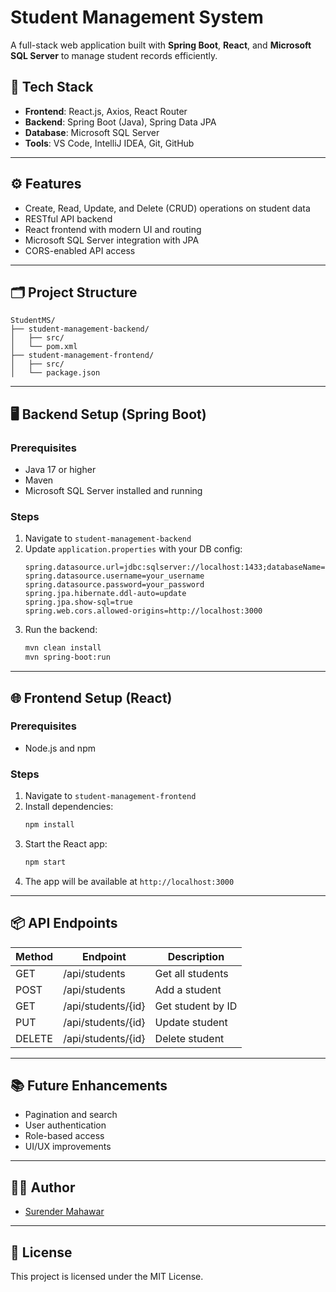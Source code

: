 
# Student Management System

A full-stack web application built with **Spring Boot**, **React**, and **Microsoft SQL Server** to manage student records efficiently.

## 🧰 Tech Stack

- **Frontend**: React.js, Axios, React Router
- **Backend**: Spring Boot (Java), Spring Data JPA
- **Database**: Microsoft SQL Server
- **Tools**: VS Code, IntelliJ IDEA, Git, GitHub

---

## ⚙️ Features

- Create, Read, Update, and Delete (CRUD) operations on student data
- RESTful API backend
- React frontend with modern UI and routing
- Microsoft SQL Server integration with JPA
- CORS-enabled API access

---

## 🗂️ Project Structure

```
StudentMS/
├── student-management-backend/
│   ├── src/
│   └── pom.xml
├── student-management-frontend/
│   ├── src/
│   └── package.json
```

---

## 🖥️ Backend Setup (Spring Boot)

### Prerequisites
- Java 17 or higher
- Maven
- Microsoft SQL Server installed and running

### Steps
1. Navigate to `student-management-backend`
2. Update `application.properties` with your DB config:
   ```properties
   spring.datasource.url=jdbc:sqlserver://localhost:1433;databaseName=StudentDB
   spring.datasource.username=your_username
   spring.datasource.password=your_password
   spring.jpa.hibernate.ddl-auto=update
   spring.jpa.show-sql=true
   spring.web.cors.allowed-origins=http://localhost:3000
   ```
3. Run the backend:
   ```bash
   mvn clean install
   mvn spring-boot:run
   ```

---

## 🌐 Frontend Setup (React)

### Prerequisites
- Node.js and npm

### Steps
1. Navigate to `student-management-frontend`
2. Install dependencies:
   ```bash
   npm install
   ```
3. Start the React app:
   ```bash
   npm start
   ```
4. The app will be available at `http://localhost:3000`

---

## 📦 API Endpoints

| Method | Endpoint               | Description          |
|--------|------------------------|----------------------|
| GET    | /api/students          | Get all students     |
| POST   | /api/students          | Add a student        |
| GET    | /api/students/{id}     | Get student by ID    |
| PUT    | /api/students/{id}     | Update student       |
| DELETE | /api/students/{id}     | Delete student       |

---




## 📚 Future Enhancements

- Pagination and search
- User authentication
- Role-based access
- UI/UX improvements

---

## 🙋‍♂️ Author

- [Surender Mahawar](https://github.com/surender-9899)

---

## 📄 License

This project is licensed under the MIT License.
